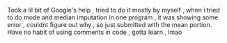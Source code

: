 Took a lil bit of Google's help , tried to do it mostly by myself , when i tried to do mode and median imputation in one program , it was showing some error , couldnt figure out why , so just submitted with the mean portion. 
Have no habit of using comments in code , gotta learn , lmao 
